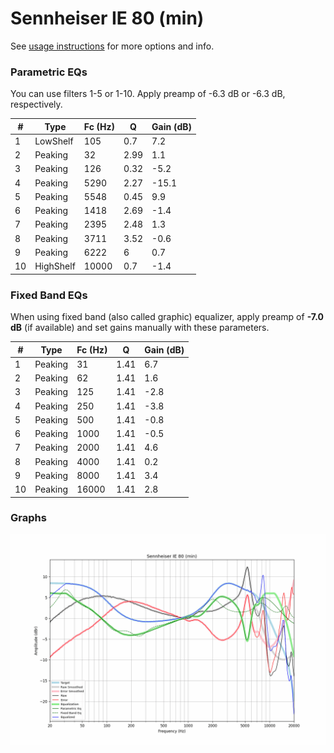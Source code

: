 # Sennheiser IE 80 (min)
See [usage instructions](https://github.com/jaakkopasanen/AutoEq#usage) for more options and info.

### Parametric EQs
You can use filters 1-5 or 1-10. Apply preamp of -6.3 dB or -6.3 dB, respectively.

|   # | Type      |   Fc (Hz) |    Q |   Gain (dB) |
|-----|-----------|-----------|------|-------------|
|   1 | LowShelf  |       105 | 0.7  |         7.2 |
|   2 | Peaking   |        32 | 2.99 |         1.1 |
|   3 | Peaking   |       126 | 0.32 |        -5.2 |
|   4 | Peaking   |      5290 | 2.27 |       -15.1 |
|   5 | Peaking   |      5548 | 0.45 |         9.9 |
|   6 | Peaking   |      1418 | 2.69 |        -1.4 |
|   7 | Peaking   |      2395 | 2.48 |         1.3 |
|   8 | Peaking   |      3711 | 3.52 |        -0.6 |
|   9 | Peaking   |      6222 | 6    |         0.7 |
|  10 | HighShelf |     10000 | 0.7  |        -1.4 |

### Fixed Band EQs
When using fixed band (also called graphic) equalizer, apply preamp of **-7.0 dB** (if available) and set gains manually with these parameters.

|   # | Type    |   Fc (Hz) |    Q |   Gain (dB) |
|-----|---------|-----------|------|-------------|
|   1 | Peaking |        31 | 1.41 |         6.7 |
|   2 | Peaking |        62 | 1.41 |         1.6 |
|   3 | Peaking |       125 | 1.41 |        -2.8 |
|   4 | Peaking |       250 | 1.41 |        -3.8 |
|   5 | Peaking |       500 | 1.41 |        -0.8 |
|   6 | Peaking |      1000 | 1.41 |        -0.5 |
|   7 | Peaking |      2000 | 1.41 |         4.6 |
|   8 | Peaking |      4000 | 1.41 |         0.2 |
|   9 | Peaking |      8000 | 1.41 |         3.4 |
|  10 | Peaking |     16000 | 1.41 |         2.8 |

### Graphs
![](./Sennheiser%20IE%2080%20(min).png)
